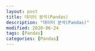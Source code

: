 ```yaml
---
layout: post
title: 데이터 분석(Pandas)
description: "데이터 분석(Pandas)"
modified: 2020-06-24
tags: [Pandas]
categories: [Pandas]
---
```




